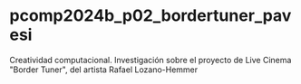 # pcomp2024b_p02_bordertuner_pavesi
Creatividad computacional. Investigación sobre el proyecto de Live Cinema "Border Tuner", del artista Rafael Lozano-Hemmer
